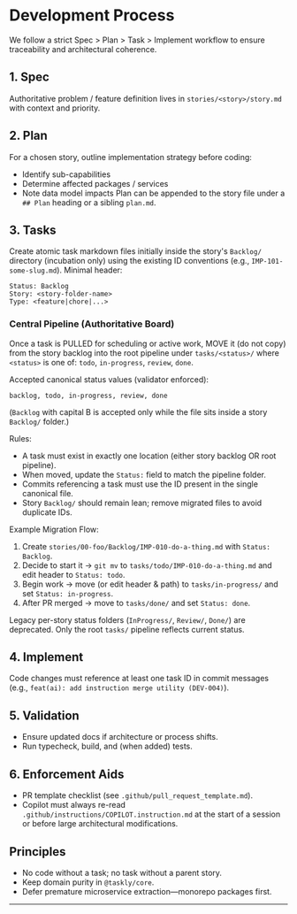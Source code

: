 # Development Process

We follow a strict Spec > Plan > Task > Implement workflow to ensure traceability and architectural coherence.

## 1. Spec
Authoritative problem / feature definition lives in `stories/<story>/story.md` with context and priority.

## 2. Plan
For a chosen story, outline implementation strategy before coding:
- Identify sub-capabilities
- Determine affected packages / services
- Note data model impacts
Plan can be appended to the story file under a `## Plan` heading or a sibling `plan.md`.

## 3. Tasks
Create atomic task markdown files initially inside the story's `Backlog/` directory (incubation only) using the existing ID conventions (e.g., `IMP-101-some-slug.md`). Minimal header:
```
Status: Backlog
Story: <story-folder-name>
Type: <feature|chore|...>
```

### Central Pipeline (Authoritative Board)
Once a task is PULLED for scheduling or active work, MOVE it (do not copy) from the story backlog into the root pipeline under `tasks/<status>/` where `<status>` is one of:
`todo`, `in-progress`, `review`, `done`.

Accepted canonical status values (validator enforced):
```
backlog, todo, in-progress, review, done
```
(`Backlog` with capital B is accepted only while the file sits inside a story `Backlog/` folder.)

Rules:
- A task must exist in exactly one location (either story backlog OR root pipeline).
- When moved, update the `Status:` field to match the pipeline folder.
- Commits referencing a task must use the ID present in the single canonical file.
- Story `Backlog/` should remain lean; remove migrated files to avoid duplicate IDs.

Example Migration Flow:
1. Create `stories/00-foo/Backlog/IMP-010-do-a-thing.md` with `Status: Backlog`.
2. Decide to start it → `git mv` to `tasks/todo/IMP-010-do-a-thing.md` and edit header to `Status: todo`.
3. Begin work → move (or edit header & path) to `tasks/in-progress/` and set `Status: in-progress`.
4. After PR merged → move to `tasks/done/` and set `Status: done`.

Legacy per-story status folders (`InProgress/`, `Review/`, `Done/`) are deprecated. Only the root `tasks/` pipeline reflects current status.

## 4. Implement
Code changes must reference at least one task ID in commit messages (e.g., `feat(ai): add instruction merge utility (DEV-004)`).

## 5. Validation
- Ensure updated docs if architecture or process shifts.
- Run typecheck, build, and (when added) tests.

## 6. Enforcement Aids
- PR template checklist (see `.github/pull_request_template.md`).
- Copilot must always re-read `.github/instructions/COPILOT.instruction.md` at the start of a session or before large architectural modifications.

## Principles
- No code without a task; no task without a parent story.
- Keep domain purity in `@taskly/core`.
- Defer premature microservice extraction—monorepo packages first.

---
